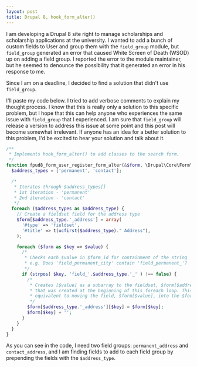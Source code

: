 ```yaml
---
layout: post
title: Drupal 8, hook_form_alter()
---
```


I am developing a Drupal 8 site right to manage scholarships and scholarship applications at the university. I wanted to add a bunch of custom fields to User and group them with the `field_group` module, but `field_group` generated an error that caused White Screen of Death (WSOD) up on adding a field group. I reported the error to the module maintainer, but he seemed to denounce the possibility that it generated an error in his response to me.

Since I am on a deadline, I decided to find a solution that didn't use `field_group`.


I'll paste my code below. I tried to add verbose comments to explain my thought process. I know that this is really only a solution to this specific problem, but I hope that this can help anyone who experiences the same issue with `field_group` that I experienced. I am sure that `field_group` will release a version to address this issue at some point and this post will become somewhat irrelevant. If anyone has an idea for a better solution to this problem, I'd be excited to hear your solution and talk about it.

```php
/**
 * Implements hook_form_alter() to add classes to the search form.
 */
function fpud8_form_user_register_form_alter(&$form, \Drupal\Core\Form\FormStateInterface $form_state, $form_id) {
  $address_types = ['permanent', 'contact'];

  /*
   * Iterates through $address_types[]
   * 1st iteration - 'permanent'
   * 2nd iteration - 'contact'
   */
  foreach ($address_types as $address_type) {
    // Create a fieldset field for the address type
    $form[$address_type.'_address'] = array(
      '#type' => 'fieldset',
      '#title' => t(ucfirst($address_type)." Address"),
    );

    foreach ($form as $key => $value) {
      /*
       * Checks each $value in $form_id for containment of the string 'field_'.$address_type.'_'
       * e.g. Does 'field_permanent_city' contain 'field_permanent_'?
       */
      if (strpos( $key, 'field_'.$address_type.'_' ) !== false) {
        /*
         * Creates [$value] as a subarray to the fieldset, $form[$address_type.'_address'],
         * that was created at the beginning of this foreach loop. This is conceptually 
         * equivalent to moving the field, $form[$value], into the $form[$address_type.'_address'] fieldset.
         */
        $form[$address_type.'_address'][$key] = $form[$key];
        $form[$key] = '';
      }
    }
  }
}
```

As you can see in the code, I need two field groups: `permanent_address` and `contact_address`, and I am finding fields to add to each field group by prepending the fields with the `$address_type`.
